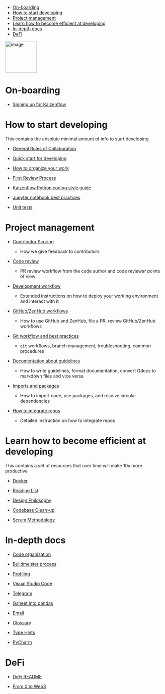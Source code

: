 
<!-- toc -->

- [On-boarding](#on-boarding)
- [How to start developing](#how-to-start-developing)
- [Project management](#project-management)
- [Learn how to become efficient at developing](#learn-how-to-become-efficient-at-developing)
- [In-depth docs](#in-depth-docs)
- [DeFi](#defi)

<!-- tocstop -->

<img width="100" alt="image" src="https://user-images.githubusercontent.com/33238329/216777823-851b28ed-7d7a-4b52-9d71-ab38d146edc3.png">

# On-boarding

- [Signing up for Kaizenflow](/docs/onboarding/sorrentum.signing_up.how_to_guide.md)

# How to start developing

This contains the absolute minimal amount of info to start developing

- [General Rules of Collaboration](/docs/work_organization/all.team_collaboration.how_to_guide.md)

- [Quick start for developing](/docs/onboarding/sorrentum.set_up_development_environment.how_to_guide.md)

- [How to organize your work](/docs/work_organization/sorrentum.organize_your_work.how_to_guide.md)

- [First Review Process](/docs/coding/all.submit_code_for_review.how_to_guide.md)

- [Kaizenflow Python coding style guide](/docs/coding/all.coding_style.how_to_guide.md)

- [Jupyter notebook best practices](/docs/coding/all.jupyter_notebook.how_to_guide.md)

- [Unit tests](/docs/coding/all.write_unit_tests.how_to_guide.md)

# Project management

- [Contributor Scoring](/docs/work_organization/all.contributor_scoring.how_to_guide.md)
  - How we give feedback to contributors

- [Code review](/docs/coding/all.code_review.how_to_guide.md)
  - PR review workflow from the code author and code reviewer points of view

- [Development workflow](/docs/work_tools/all.development.how_to_guide.md)
  - Extended instructions on how to deploy your working environment and interact
    with it

- [GitHub/ZenHub workflows](/docs/work_organization/all.use_github_and_zenhub.how_to_guide.md)
  - How to use GitHub and ZenHub, file a PR, review GitHub/ZenHub workflows

- [Git workflow and best practices](/docs/work_tools/all.git.how_to_guide.md)
  - `git` workflows, branch management, troubleshooting, common procedures

- [Documentation about guidelines](/docs/documentation_meta/all.writing_docs.how_to_guide.md)
  - How to write guidelines, format documentation, convert Gdocs to markdown
    files and vice versa

- [Imports and packages](/docs/coding/all.imports_and_packages.how_to_guide.md)
  - How to import code, use packages, and resolve circular dependencies

- [How to integrate repos](/docs/coding/all.integrate_repos.how_to_guide.md)
  - Detailed instruction on how to integrate repos

# Learn how to become efficient at developing

This contains a set of resources that over time will make 10x more productive

- [Docker](/docs/work_tools/all.docker.how_to_guide.md)

- [Reading List](/docs/general_background/all.reading_list.reference.md)

- [Design Philosophy](/docs/coding/all.code_design.how_to_guide.md)

- [Codebase Clean-up](/docs/work_tools/all.codebase_clean_up.how_to_guide.md)

- [Scrum Methodology](/docs/work_organization/all.scrum.explanation.md)

# In-depth docs

- [Code organization](/docs/kaizenflow/all.amp_code_organization.reference.md)

- [Buildmeister process](/docs/work_organization/all.buildmeister.how_to_guide.md)

- [Profiling](/docs/coding/all.profiling.how_to_guide.md)

- [Visual Studio Code](/docs/work_tools/all.visual_studio_code.how_to_guide.md)

- [Telegram](/docs/onboarding/all.communicate_in_telegram.how_to_guide.md)

- [Gsheet into pandas](/docs/coding/all.gsheet_into_pandas.how_to_guide.md)

- [Email](/docs/onboarding/all.organize_email.how_to_guide.md)

- [Glossary](/docs/general_background/all.glossary.reference.md)

- [Type Hints](/docs/coding/all.type_hints.how_to_guide.md)

- [PyCharm](/docs/work_tools/all.pycharm.how_to_guide.md)

# DeFi

- [DeFi README](/defi/README.md)

- [From 0 to Web3](/defi/From_0_to_Web3.md)
